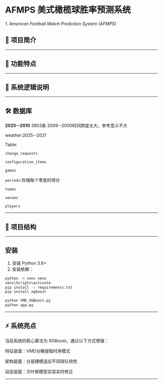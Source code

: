 # AFMPS 美式橄榄球胜率预测系统
_1.	American Football Match Prediction System (AFMPS)_

## 📝 项目简介

---
## 🚀 功能特点

---
## 📌 系统逻辑说明

---
## 🛠️ 数据库

**2025--2010** 3903条  2009--2000时间跨度太大，参考意义不大

weather:2025--2021

Table:

`change_requests`

`configuration_items`

`games`

`periods`:存储每个季度的得分

`teams`

`venues`

`players`

---
## 📁 项目结构

---

## 安装

1. 安装 Python 3.8+
2. 安装依赖：

```bash
python -m venv venv
venv\Scripts\activate
pip install -r requirements.txt
pip install xgboost
```
```cmd
python VMD_XGBoost.py
python app.py
```

---
## ⚡ 系统亮点
当前系统的核心算法为 XGBoost，通过以下方式增强：

特征层面：VMD分解提取时序模式

架构层面：分层建模适应不同球队特性

动态层面：贝叶斯模型实现实时修正

---
